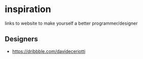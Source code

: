 # inspiration
links to website to make yourself a better programmer/designer


## Designers

* https://dribbble.com/davideceriotti
